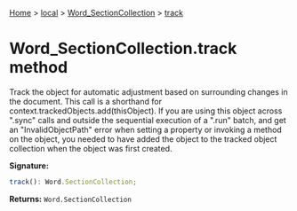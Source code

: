 [Home](./index) &gt; [local](local.md) &gt; [Word\_SectionCollection](local.word_sectioncollection.md) &gt; [track](local.word_sectioncollection.track.md)

# Word\_SectionCollection.track method

Track the object for automatic adjustment based on surrounding changes in the document. This call is a shorthand for context.trackedObjects.add(thisObject). If you are using this object across ".sync" calls and outside the sequential execution of a ".run" batch, and get an "InvalidObjectPath" error when setting a property or invoking a method on the object, you needed to have added the object to the tracked object collection when the object was first created.

**Signature:**
```javascript
track(): Word.SectionCollection;
```
**Returns:** `Word.SectionCollection`

